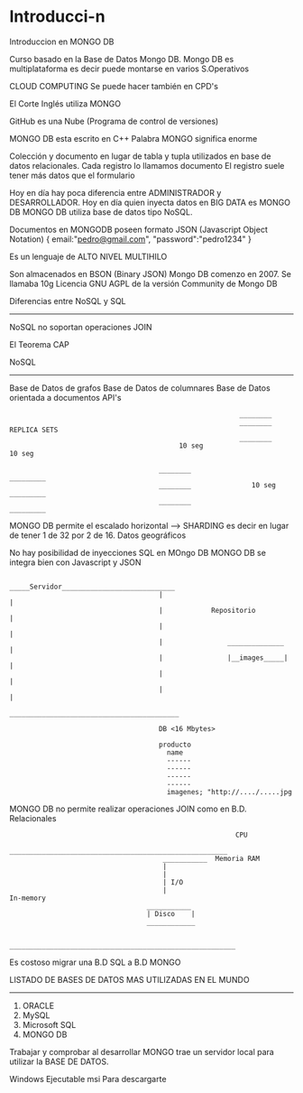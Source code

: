 # Introducci-n
Introduccion en MONGO DB

Curso basado en la Base de Datos Mongo DB.
Mongo DB es multiplataforma es decir puede montarse en varios S.Operativos

CLOUD COMPUTING
Se puede hacer también en CPD's

El Corte Inglés utiliza MONGO

GitHub  es una Nube (Programa de control de versiones)

MONGO DB esta escrito en C++
Palabra MONGO significa enorme

Colección y documento en lugar de tabla y tupla utilizados en base de datos relacionales.
Cada registro lo llamamos documento
El registro suele tener más datos que el formulario

Hoy en día hay poca diferencia entre ADMINISTRADOR y DESARROLLADOR.
Hoy en día quien inyecta datos en BIG DATA es MONGO DB
MONGO DB utiliza base de datos tipo NoSQL.

Documentos en MONGODB poseen formato JSON (Javascript Object Notation)
{
  email:"pedro@gmail.com",
  "password":"pedro1234"
}

Es un lenguaje de ALTO NIVEL
MULTIHILO

Son almacenados en BSON (Binary JSON)
Mongo DB comenzo en 2007. Se llamaba 10g
Licencia GNU AGPL de la versión Community de Mongo DB

Diferencias entre NoSQL y SQL
______________________________

NoSQL no soportan operaciones JOIN

El Teorema CAP

NoSQL
_____
Base de Datos de grafos
Base de Datos de columnares
Base de Datos orientada a documentos                                            API's

                                                             ________
                                                             ________             REPLICA SETS
                                                             ________
                                              10 seg                      10 seg             
                                                             
                                         ________                                _________
                                         ________               10 seg           _________ 
                                         ________                                _________  
                                         
MONGO DB permite el escalado horizontal  -->  SHARDING
es decir en lugar de tener 1 de 32 por 2 de 16.
Datos geográficos

No hay posibilidad de inyecciones SQL en MOngo DB
MONGO DB se integra bien con Javascript y JSON

                                         _____Servidor____________________________
                                         |                                        |
                                         |            Repositorio                 |
                                         |                                        |
                                         |                ______________          |
                                         |                |__images_____|         |
                                         |                                        |
                                         |                                        |
                                         __________________________________________
                                         
                                         DB <16 Mbytes>
                                         
                                         producto
                                           name
                                           ------
                                           ------
                                           ------
                                           ------
                                           imagenes; "http://..../.....jpg
                                           
MONGO DB no permite realizar operaciones JOIN como en B.D. Relacionales

                                                            CPU
                           ______________________________________________________                                 
                                          ___________  Memoria RAM
                                          |
                                          |
                                          | I/O
                                          |                                In-memory       
                                      ___________   
                                      | Disco    |
                                      ____________
                                          
                          ________________________________________________________                                          

Es costoso migrar una B.D SQL a B.D MONGO

LISTADO DE BASES DE DATOS MAS UTILIZADAS EN EL MUNDO
____________________________________________________

1. ORACLE
2. MySQL
3. Microsoft SQL
4. MONGO DB


Trabajar y comprobar al desarrollar
MONGO trae un servidor local para utilizar la BASE DE DATOS.

Windows      Ejecutable msi
Para descargarte 


